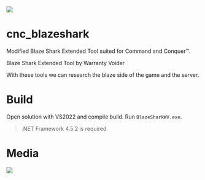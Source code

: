 <img src="https://i.ibb.co/PF3B9qn/logo.png">

# cnc_blazeshark
Modified Blaze Shark Extended Tool suited for Command and Conquer™.

Blaze Shark Extended Tool by Warranty Voider

With these tools we can research the blaze side of the game and the server.

# Build
Open solution with VS2022 and compile build. Run `BlazeSharkWV.exe`.
> .NET Framework 4.5.2 is required

# Media

<img src="https://i.ibb.co/BwPtgTw/Screenshot-2024-01-18-165725.png">
